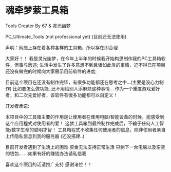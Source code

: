 # 魂牵梦萦工具箱 # 
Tools Creater By 67 & 灵光幽梦

PC_Ultimate_Tools (not professional yet) (目前还无法使用)

声明：网络上存在着各种各样的工具箱，所以存在即合理

大家好！！ 我是灵光幽梦，在今年上半年的时候我开始构思制作我的PC工具箱软件，但事与愿违;
生活中发生了许多意想不到且诸如此类的事情，迫不得已在项目还没有做完的时候向大家展示目前软件的进度;

目前这个项目在还没有制作完毕，有很多功能都还在思考之中...(主要是没心力制作)
比如要怎么做功能..还不用给别人添麻烦这种事情...
作为一个重度游戏爱好者，和二次元爱好者，该软件有很多功能都可以自定义！


开发者承诺:

本项目中的工具箱主要的作用是让使用者在使用电脑/智能设备的时候，能感受到这个应用程式对使用者的爱！
这款工具箱到最终制作完成后，不输于任何人工智能/数字生命的聪明才智！
工具箱程式不收集任何使用者的信息，除非使用者亲自上传隐私信息到我的服务器 (还没搭建..)

目前开发者遇到了生活上的困难 资金无法支持正常生活 只剩下一台电脑以及空空的钱包...
...如果有好的赚钱办法请私信我

喜欢这个项目的话请推广支持 感谢诸位！！
